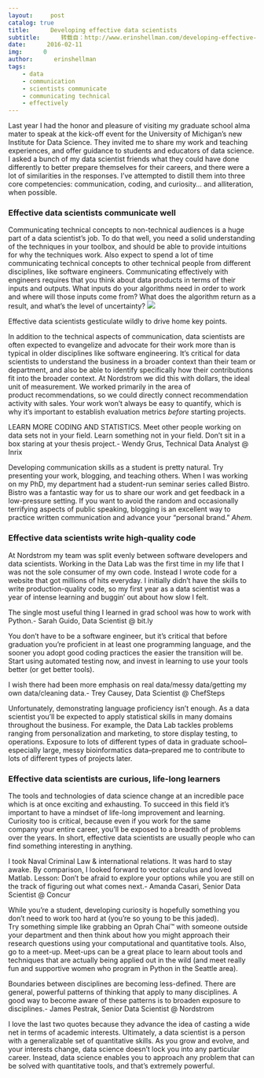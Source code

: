 ```yaml
---
layout:     post
catalog: true
title:      Developing effective data scientists
subtitle:      转载自：http://www.erinshellman.com/developing-effective-data-scientists/
date:      2016-02-11
img:      0
author:      erinshellman
tags:
    - data
    - communication
    - scientists communicate
    - communicating technical
    - effectively
---
```


Last year I had the honor and pleasure of visiting my graduate school alma mater to speak at the kick-off event for the University of Michigan’s new Institute for Data Science. They invited me to share my work and teaching experiences, and offer guidance to students and educators of data science. I asked a bunch of my data scientist friends what they could have done differently to better prepare themselves for their careers, and there were a lot of similarities in the responses. I’ve attempted to distill them into three core competencies: communication, coding, and curiosity… and alliteration, when possible.

### Effective data scientists communicate well

Communicating technical concepts to non-technical audiences is a huge part of a data scientist’s job. To do that well, you need a solid understanding of the techniques in your toolbox, and should be able to provide intuitions for why the techniques work. Also expect to spend a lot of time communicating technical concepts to other technical people from different disciplines, like software engineers. Communicating effectively with engineers requires that you think about data products in terms of their inputs and outputs. What inputs do your algorithms need in order to work and where will those inputs come from? What does the algorithm return as a result, and what’s the level of uncertainty?
![](http://www.erinshellman.com/blog/wp-content/uploads/2016/02/Screenshot-2016-01-25-17.22.59-300x259.png)


Effective data scientists gesticulate wildly to drive home key points.

In addition to the technical aspects of communication, data scientists are often expected to evangelize and advocate for their work more than is typical in older disciplines like software engineering. It’s critical for data scientists to understand the business in a broader context than their team or department, and also be able to identify specifically how their contributions fit into the broader context. At Nordstrom we did this with dollars, the ideal unit of measurement. We worked primarily in the area of product recommendations, so we could directly connect recommendation activity with sales. Your work won’t always be easy to quantify, which is why it’s important to establish evaluation metrics *before* starting projects.

LEARN MORE CODING AND STATISTICS. Meet other people working on data sets not in your field. Learn something not in your field. Don’t sit in a box staring at your thesis project.- Wendy Grus, Technical Data Analyst @ Inrix

Developing communication skills as a student is pretty natural. Try presenting your work, blogging, and teaching others. When I was working on my PhD, my department had a student-run seminar series called Bistro. Bistro was a fantastic way for us to share our work and get feedback in a low-pressure setting. If you want to avoid the random and occasionally terrifying aspects of public speaking, blogging is an excellent way to practice written communication and advance your “personal brand.” *Ahem.*

### Effective data scientists write high-quality code

At Nordstrom my team was split evenly between software developers and data scientists. Working in the Data Lab was the first time in my life that I was not the sole consumer of my own code. Instead I wrote code for a website that got millions of hits everyday. I initially didn’t have the skills to write production-quality code, so my first year as a data scientist was a year of intense learning and buggin’ out about how slow I felt.

The single most useful thing I learned in grad school was how to work with Python.- Sarah Guido, Data Scientist @ bit.ly

You don’t have to be a software engineer, but it’s critical that before graduation you’re proficient in at least one programming language, and the sooner you adopt good coding practices the easier the transition will be. Start using automated testing now, and invest in learning to use your tools better (or get better tools).

I wish there had been more emphasis on real data/messy data/getting my own data/cleaning data.- Trey Causey, Data Scientist @ ChefSteps

Unfortunately, demonstrating language proficiency isn’t enough. As a data scientist you’ll be expected to apply statistical skills in many domains throughout the business. For example, the Data Lab tackles problems ranging from personalization and marketing, to store display testing, to operations. Exposure to lots of different types of data in graduate school–especially large, messy bioinformatics data–prepared me to contribute to lots of different types of projects later.

### Effective data scientists are curious, life-long learners

The tools and technologies of data science change at an incredible pace which is at once exciting and exhausting. To succeed in this field it’s important to have a mindset of life-long improvement and learning. Curiosity too is critical, because even if you work for the same company your entire career, you’ll be exposed to a breadth of problems over the years. In short, effective data scientists are usually people who can find something interesting in anything.

I took Naval Criminal Law & international relations. It was hard to stay awake. By comparison, I looked forward to vector calculus and loved Matlab. Lesson: Don’t be afraid to explore your options while you are still on the track of figuring out what comes next.- Amanda Casari, Senior Data Scientist @ Concur

While you’re a student, developing curiosity is hopefully something you don’t need to work too hard at (you’re so young to be this jaded). Try something simple like grabbing an Oprah Chai™ with someone outside your department and then think about how you might approach their research questions using your computational and quantitative tools. Also, go to a meet-up. Meet-ups can be a great place to learn about tools and techniques that are actually being applied out in the wild (and meet really fun and supportive women who program in Python in the Seattle area).

Boundaries between disciplines are becoming less-defined. There are general, powerful patterns of thinking that apply to many disciplines. A good way to become aware of these patterns is to broaden exposure to disciplines.- James Pestrak, Senior Data Scientist @ Nordstrom

I love the last two quotes because they advance the idea of casting a wide net in terms of academic interests. Ultimately, a data scientist is a person with a generalizable set of quantitative skills. As you grow and evolve, and your interests change, data science doesn’t lock you into any particular career. Instead, data science enables you to approach any problem that can be solved with quantitative tools, and that’s extremely powerful.
